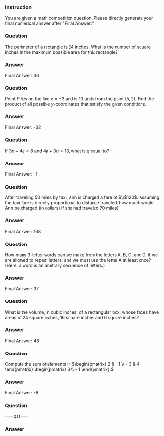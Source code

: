 ### Instruction
You are given a math competition question.
Please directly generate your final numerical answer after "Final Answer:"

### Question
The perimeter of a rectangle is 24 inches. What is the number of square inches in the maximum possible area for this rectangle?
### Answer
Final Answer: 36

### Question
Point $P$ lies on the line $x= -3$ and is 10 units from the point $(5,2)$. Find the product of all possible $y$-coordinates that satisfy the given conditions.
### Answer
Final Answer: -32

### Question
If $3p+4q=8$ and $4p+3q=13$, what is $q$ equal to?
### Answer
Final Answer: -1

### Question
After traveling 50 miles by taxi, Ann is charged a fare of $\\$120$. Assuming the taxi fare is directly proportional to distance traveled, how much would Ann be charged (in dollars) if she had traveled 70 miles?
### Answer
Final Answer: 168

### Question
How many 3-letter words can we make from the letters A, B, C, and D, if we are allowed to repeat letters, and we must use the letter A at least once? (Here, a word is an arbitrary sequence of letters.)
### Answer
Final Answer: 37

### Question
What is the volume, in cubic inches, of a rectangular box, whose faces have areas of $24$ square inches, $16$ square inches and $6$ square inches?
### Answer
Final Answer: 48

### Question
Compute the sum of elements in $\begin{pmatrix} 2 & - 1 \\ - 3 & 4 \end{pmatrix} \begin{pmatrix} 3 \\ - 1 \end{pmatrix}.$
### Answer
Final Answer: -6

### Question
===qst===
### Answer